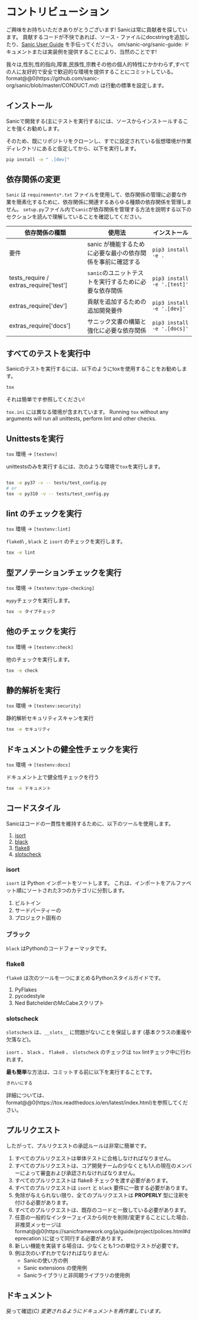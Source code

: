 # コントリビューション

ご興味をお持ちいただきありがとうございます! Sanicは常に貢献者を探しています。 貢献するコードが不快であれば、ソース・ファイルにdocstringを追加したり、[Sanic User Guide](https://github) を手伝ってください。 om/sanic-org/sanic-guide: ドキュメントまたは実装例を提供することにより、当然のことです!

我々は,性別,性的指向,障害,民族性,宗教その他の個人的特性にかかわらず,すべての人に友好的で安全で歓迎的な環境を提供することにコミットしている。 format@@0(https\://github.com/sanic-org/sanic/blob/master/CONDUCT.md) は行動の標準を設定します。

## インストール

Sanicで開発する(主にテストを実行する)には、ソースからインストールすることを強くお勧めします。

そのため、既にリポジトリをクローンし、すでに設定されている仮想環境が作業ディレクトリにあると仮定してから、以下を実行します。

```sh
pip install -e " .[dev]"
```

## 依存関係の変更

`Sanic` は `requirements*.txt` ファイルを使用して、依存関係の管理に必要な作業を簡素化するために、依存関係に関連するあらゆる種類の依存関係を管理しません。 `setup.py`ファイル内で`sanic`が依存関係を管理する方法を説明する以下のセクションを読んで理解していることを確認してください。

| 依存関係の種類                                                                                                                              | 使用法                              | インストール                      |
| ------------------------------------------------------------------------------------------------------------------------------------ | -------------------------------- | --------------------------- |
| 要件                                                                                                                                   | sanic が機能するために必要な最小の依存関係を事前に確認する | `pip3 install -e .`         |
| tests_require / extras_require['test'] | `sanic`のユニットテストを実行するために必要な依存関係   | `pip3 install -e '.[test]'` |
| extras_require['dev']                                       | 貢献を追加するための追加開発要件                 | `pip3 install -e '.[dev]'`  |
| extras_require['docs']                                      | サニック文書の構築と強化に必要な依存関係             | `pip3 install -e '.[docs]'` |

## すべてのテストを実行中

Sanicのテストを実行するには、以下のようにtoxを使用することをお勧めします。

```sh
tox
```

それは簡単です参照してください!

`tox.ini` には異なる環境が含まれています。 Running `tox` without any arguments will
run all unittests, perform lint and other checks.

## Unittestsを実行

`tox` 環境 -> `[testenv]`

unittestsのみを実行するには、次のような環境で`tox`を実行します。

```sh

tox -e py37 -v -- tests/test_config.py
# or
tox -e py310 -v -- tests/test_config.py
```

## lint のチェックを実行

`tox` 環境 -> `[testenv:lint]`

`flake8`\ , `black` と `isort` のチェックを実行します。

```sh
tox -e lint
```

## 型アノテーションチェックを実行

`tox` 環境 -> `[testenv:type-checking]`

`mypy`チェックを実行します。

```sh
tox -e タイプチェック
```

## 他のチェックを実行

`tox` 環境 -> `[testenv:check]`

他のチェックを実行します。

```sh
tox -e check
```

## 静的解析を実行

`tox` 環境 -> `[testenv:security]`

静的解析セキュリティスキャンを実行

```sh
tox -e セキュリティ
```

## ドキュメントの健全性チェックを実行

`tox` 環境 -> `[testenv:docs]`

ドキュメント上で健全性チェックを行う

```sh
tox -e ドキュメント
```

## コードスタイル

Sanicはコードの一貫性を維持するために、以下のツールを使用します。

1. [isort](https://github.com/timothycrossley/isort)
2. [black](https://github.com/python/black)
3. [flake8](https://github.com/PyCQA/flake8)
4. [slotscheck](https://github.com/ariebovenberg/slotscheck)

### isort

`isort` は Python インポートをソートします。 これは、インポートをアルファベット順にソートされた3つのカテゴリに分割します。

1. ビルトイン
2. サードパーティーの
3. プロジェクト固有の

### ブラック

`black` はPythonのコードフォーマッタです。

### flake8

`flake8` は次のツールを一つにまとめるPythonスタイルガイドです。

1. PyFlakes
2. pycodestyle
3. Ned BatchelderのMcCabeスクリプト

### slotscheck

`slotscheck` は、`__slots__` に問題がないことを保証します (基本クラスの重複や欠落など)。

`isort` 、 `black` 、 `flake8` 、 `slotscheck` のチェックは `tox` lintチェック中に行われます。

**最も簡単**な方法は、コミットする前に以下を実行することです。

```bash
きれいにする
```

詳細については、format@@0(https\://tox.readthedocs.io/en/latest/index.html)を参照してください。

## プルリクエスト

したがって、プルリクエストの承認ルールは非常に簡単です。

1. すべてのプルリクエストは単体テストに合格しなければなりません。
2. すべてのプルリクエストは、コア開発チームの少なくとも1人の現在のメンバーによって審査および承認されなければなりません。
3. すべてのプルリクエストは flake8 チェックを渡す必要があります。
4. すべてのプルリクエストは `isort` と `black` 要件に一致する必要があります。
5. 免除が与えられない限り、全てのプルリクエストは **PROPERLY** 型に注釈を付ける必要があります。
6. すべてのプルリクエストは、既存のコードと一致している必要があります。
7. 任意の一般的なインターフェイスから何かを削除/変更することにした場合、非推奨メッセージは format@@0(https\://sanicframework.org/ja/guide/project/polices.html#deprecation )に従って同行する必要があります。
8. 新しい機能を実装する場合は、少なくとも1つの単位テストが必要です。
9. 例は次のいずれかでなければなりません:
   - Sanicの使い方の例
   - Sanic extensions の使用例
   - Sanicライブラリと非同期ライブラリの使用例

## ドキュメント

戻って確認(_C) 変更されるようにドキュメントを再作業しています。_
